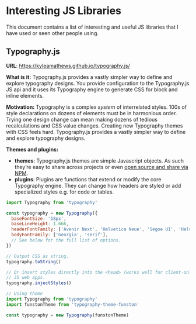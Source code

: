 # Interesting JS Libraries

This document contains a list of interesting and useful JS libraries that I have used or seen other people using. 



## Typography.js

**URL**: https://kyleamathews.github.io/typography.js/

**What is it:** Typography.js provides a vastly simpler way to define and explore typography designs. You provide configuration to the Typography.js JS api and it uses its Typography engine to generate CSS for block and inline elements.

**Motivation:** Typography is a complex *system* of interrelated styles. 100s of style declarations on dozens of elements must be in harmonious order. Trying one design change can mean making dozens of tedious recalculations and CSS value changes. Creating new Typography themes with CSS feels hard. Typography.js provides a vastly simpler way to define and explore typography designs.

**Themes and plugins:**

- **themes**: Typography.js themes are simple Javascript objects. As such they’re easy to share across projects or even [open source and share via NPM](https://www.npmjs.com/browse/keyword/typography-theme).
- **plugins**: Plugins are functions that extend or modify the core Typography engine. They can change how headers are styled or add specialized styles e.g. for code or tables.

```js
import Typography from 'typography'

const typography = new Typography({
  baseFontSize: '18px',
  baseLineHeight: 1.666,
  headerFontFamily: ['Avenir Next', 'Helvetica Neue', 'Segoe UI', 'Helvetica', 'Arial', 'sans-serif'],
  bodyFontFamily: ['Georgia', 'serif'],
  // See below for the full list of options.
})

// Output CSS as string.
typography.toString()

// Or insert styles directly into the <head> (works well for client-only
// JS web apps.
typography.injectStyles()
```



```js
// Using theme
import Typography from 'typography'
import funstonTheme from 'typography-theme-funston'

const typography = new Typography(funstonTheme)
```

